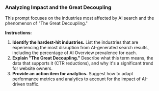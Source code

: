 ### Analyzing Impact and the Great Decoupling

This prompt focuses on the industries most affected by AI search and the phenomenon of "The Great Decoupling."

**Instructions:**

1.  **Identify the hardest-hit industries.** List the industries that are experiencing the most disruption from AI-generated search results, including the percentage of AI Overview prevalence for each.
2.  **Explain "The Great Decoupling."** Describe what this term means, the data that supports it (CTR reductions), and why it's a significant trend for website owners.
3.  **Provide an action item for analytics.** Suggest how to adapt performance metrics and analytics to account for the impact of AI-driven traffic.